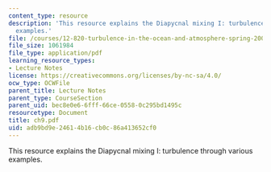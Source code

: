```yaml
---
content_type: resource
description: 'This resource explains the Diapycnal mixing I: turbulence through various
  examples.'
file: /courses/12-820-turbulence-in-the-ocean-and-atmosphere-spring-2006/adb9bd9e24614b16cb0c86a413652cf0_ch9.pdf
file_size: 1061984
file_type: application/pdf
learning_resource_types:
- Lecture Notes
license: https://creativecommons.org/licenses/by-nc-sa/4.0/
ocw_type: OCWFile
parent_title: Lecture Notes
parent_type: CourseSection
parent_uid: bec8e0e6-6fff-66ce-0558-0c295bd1495c
resourcetype: Document
title: ch9.pdf
uid: adb9bd9e-2461-4b16-cb0c-86a413652cf0
---
```

This resource explains the Diapycnal mixing I: turbulence through various examples.